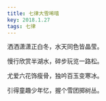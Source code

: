 ```yaml
---
title: 七律大雪唏嘻
key: 2018.1.27
tags: 七律
---
```


洒洒潇潇正白冬，水天同色皆晶莹。

慢行欣赏半湖水，碎步玩览一路松。

尤爱六花饰瘦骨，独吟百玉变寒冰。

引得童趣少年忆，握个雪团掷树丛。

</br>

